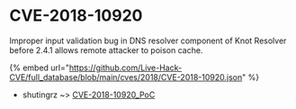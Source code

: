 # CVE-2018-10920

Improper input validation bug in DNS resolver component of Knot Resolver before 2.4.1 allows remote attacker to poison cache.

{% embed url="https://github.com/Live-Hack-CVE/full_database/blob/main/cves/2018/CVE-2018-10920.json" %}


* shutingrz ~> [CVE-2018-10920_PoC](https://zeste.alice-snow.ru/2018/database/cve-2018-10920/cve-2018-10920_poc-shutingrz)